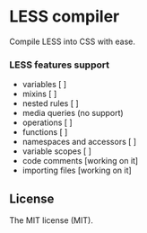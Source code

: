 # LESS compiler

Compile LESS into CSS with ease.

### LESS features support

- variables [ ]
- mixins [ ]
- nested rules [ ]
- media queries (no support)
- operations [ ]
- functions [ ]
- namespaces and accessors [ ]
- variable scopes [ ]
- code comments [working on it]
- importing files [working on it]

## License

The MIT license (MIT).
